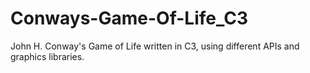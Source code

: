 # Conways-Game-Of-Life_C3
John H. Conway's Game of Life written in C3, using different APIs and graphics libraries.
